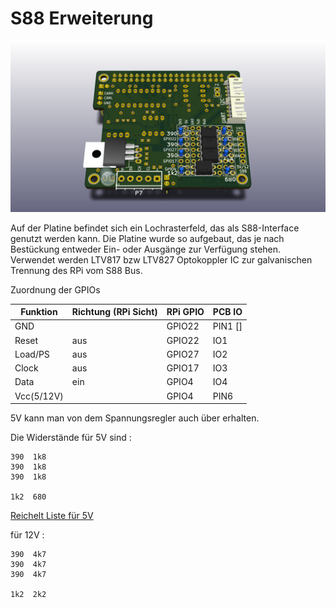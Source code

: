 S88 Erweiterung
===============

![RPI-MCP2515-S88](https://github.com/GBert/misc/raw/master/RPi-MCP2515/pictures/RPi-MCP2515_S88.png)

Auf der Platine befindet sich ein Lochrasterfeld, das als S88-Interface genutzt werden kann. Die
Platine wurde so aufgebaut, das je nach Bestückung entweder Ein- oder Ausgänge zur Verf&uuml;gung stehen.
Verwendet werden LTV817 bzw LTV827 Optokoppler IC zur galvanischen Trennung des RPi vom S88 Bus.

Zuordnung der GPIOs

| Funktion    | Richtung (RPi Sicht) | RPi GPIO | PCB IO   |
| ----------- | -------------------- |--------- | -------- |
| GND         |                      | GPIO22   | PIN1 []  |
| Reset       | aus                  | GPIO22   | IO1      |
| Load/PS     | aus                  | GPIO27   | IO2      |
| Clock       | aus                  | GPIO17   | IO3      |
| Data        | ein                  | GPIO4    | IO4      |
| Vcc(5/12V)  |                      | GPIO4    | PIN6     |

5V kann man von dem Spannungsregler auch &uuml;ber erhalten.

Die Widerst&auml;nde f&uuml;r 5V sind :
```
390  1k8
390  1k8
390  1k8

1k2  680
```
[Reichelt Liste f&uuml;r 5V](https://www.reichelt.de/my/1365230)

f&uuml;r 12V :
```
390  4k7
390  4k7
390  4k7

1k2  2k2
```
